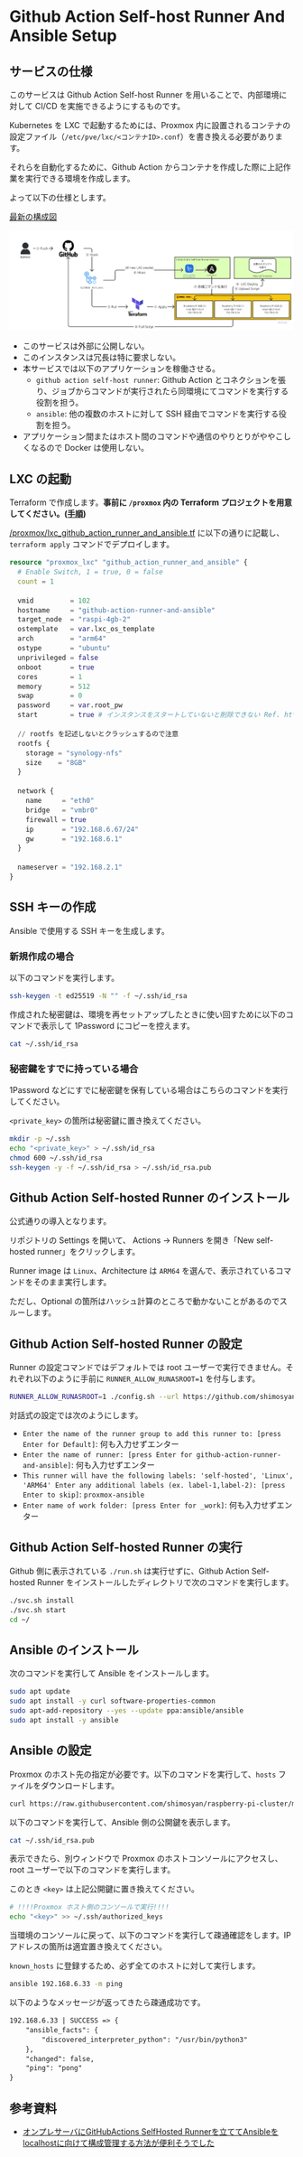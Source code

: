 # Github Action Self-host Runner And Ansible Setup

## サービスの仕様

このサービスは Github Action Self-host Runner を用いることで、内部環境に対して CI/CD を実施できるようにするものです。

Kubernetes を LXC で起動するためには、Proxmox 内に設置されるコンテナの設定ファイル（`/etc/pve/lxc/<コンテナID>.conf`）を書き換える必要があります。

それらを自動化するために、Github Action からコンテナを作成した際に上記作業を実行できる環境を作成します。

よって以下の仕様とします。

[最新の構成図](https://miro.com/app/board/uXjVOnZ07F0=/?moveToWidget=3458764559949216999&cot=14)

![構成図](./diagram.jpg)

- このサービスは外部に公開しない。
- このインスタンスは冗長は特に要求しない。
- 本サービスでは以下のアプリケーションを稼働させる。
  - `github action self-host runner`: Github Action とコネクションを張り、ジョブからコマンドが実行されたら同環境にてコマンドを実行する役割を担う。
  - `ansible`: 他の複数のホストに対して SSH 経由でコマンドを実行する役割を担う。
- アプリケーション間またはホスト間のコマンドや通信のやりとりがややこしくなるので Docker は使用しない。

## LXC の起動

Terraform で作成します。**事前に `/proxmox` 内の Terraform プロジェクトを用意してください。([手順](/proxmox/README.md))**

[/proxmox/lxc_github_action_runner_and_ansible.tf](/proxmox/lxc_github_action_runner_and_ansible.tf) に以下の通りに記載し、`terraform apply` コマンドでデプロイします。

```tf
resource "proxmox_lxc" "github_action_runner_and_ansible" {
  # Enable Switch, 1 = true, 0 = false
  count = 1

  vmid         = 102
  hostname     = "github-action-runner-and-ansible"
  target_node  = "raspi-4gb-2"
  ostemplate   = var.lxc_os_template
  arch         = "arm64"
  ostype       = "ubuntu"
  unprivileged = false
  onboot       = true
  cores        = 1
  memory       = 512
  swap         = 0
  password     = var.root_pw
  start        = true # インスタンスをスタートしていないと削除できない Ref. https://github.com/Telmate/terraform-provider-proxmox/issues/801

  // rootfs を記述しないとクラッシュするので注意
  rootfs {
    storage = "synology-nfs"
    size    = "8GB"
  }

  network {
    name     = "eth0"
    bridge   = "vmbr0"
    firewall = true
    ip       = "192.168.6.67/24"
    gw       = "192.168.6.1"
  }

  nameserver = "192.168.2.1"
}
```

## SSH キーの作成

Ansible で使用する SSH キーを生成します。

### 新規作成の場合

以下のコマンドを実行します。

```sh
ssh-keygen -t ed25519 -N "" -f ~/.ssh/id_rsa
```

作成された秘密鍵は、環境を再セットアップしたときに使い回すために以下のコマンドで表示して 1Password にコピーを控えます。

```sh
cat ~/.ssh/id_rsa
```

### 秘密鍵をすでに持っている場合

1Password などにすでに秘密鍵を保有している場合はこちらのコマンドを実行してください。

`<private_key>` の箇所は秘密鍵に置き換えてください。

```sh
mkdir -p ~/.ssh
echo "<private_key>" > ~/.ssh/id_rsa
chmod 600 ~/.ssh/id_rsa
ssh-keygen -y -f ~/.ssh/id_rsa > ~/.ssh/id_rsa.pub
```

## Github Action Self-hosted Runner のインストール

公式通りの導入となります。

リポジトリの Settings を開いて、 Actions → Runners を開き「New self-hosted runner」をクリックします。

Runner image は `Linux`、Architecture は `ARM64` を選んで、表示されているコマンドをそのまま実行します。

ただし、Optional の箇所はハッシュ計算のところで動かないことがあるのでスルーします。

## Github Action Self-hosted Runner の設定

Runner の設定コマンドではデフォルトでは root ユーザーで実行できません。それぞれ以下のように手前に `RUNNER_ALLOW_RUNASROOT=1` を付与します。

```sh
RUNNER_ALLOW_RUNASROOT=1 ./config.sh --url https://github.com/shimosyan/raspberry-pi-cluster --token <token>
```

対話式の設定では次のようにします。

- `Enter the name of the runner group to add this runner to: [press Enter for Default]`: 何も入力せずエンター
- `Enter the name of runner: [press Enter for github-action-runner-and-ansible]`: 何も入力せずエンター
- `This runner will have the following labels: 'self-hosted', 'Linux', 'ARM64' Enter any additional labels (ex. label-1,label-2): [press Enter to skip]`: `proxmox-ansible`
- `Enter name of work folder: [press Enter for _work]`: 何も入力せずエンター

## Github Action Self-hosted Runner の実行

Github 側に表示されている `./run.sh` は実行せずに、Github Action Self-hosted Runner をインストールしたディレクトリで次のコマンドを実行します。

```sh
./svc.sh install
./svc.sh start
cd ~/
```

## Ansible のインストール

次のコマンドを実行して Ansible をインストールします。

```sh
sudo apt update
sudo apt install -y curl software-properties-common
sudo apt-add-repository --yes --update ppa:ansible/ansible
sudo apt install -y ansible
```

## Ansible の設定

Proxmox のホスト先の指定が必要です。以下のコマンドを実行して、`hosts` ファイルをダウンロードします。

```sh
curl https://raw.githubusercontent.com/shimosyan/raspberry-pi-cluster/master/ansible/hosts?$(date +%s) > /etc/ansible/hosts
```

以下のコマンドを実行して、Ansible 側の公開鍵を表示します。

```sh
cat ~/.ssh/id_rsa.pub
```

表示できたら、別ウィンドウで Proxmox のホストコンソールにアクセスし、root ユーザーで以下のコマンドを実行します。

このとき `<key>` は上記公開鍵に置き換えてください。

```sh
# !!!!Proxmox ホスト側のコンソールで実行!!!!
echo "<key>" >> ~/.ssh/authorized_keys
```

当環境のコンソールに戻って、以下のコマンドを実行して疎通確認をします。IP アドレスの箇所は適宜置き換えてください。

`known_hosts` に登録するため、必ず全てのホストに対して実行します。

```sh
ansible 192.168.6.33 -m ping
```

以下のようなメッセージが返ってきたら疎通成功です。

```txt
192.168.6.33 | SUCCESS => {
    "ansible_facts": {
        "discovered_interpreter_python": "/usr/bin/python3"
    },
    "changed": false,
    "ping": "pong"
}
```

## 参考資料

- [オンプレサーバにGitHubActions SelfHosted Runnerを立ててAnsibleをlocalhostに向けて構成管理する方法が便利そうでした](https://note.varu3.me/n/nbfdac1d0b05f)
